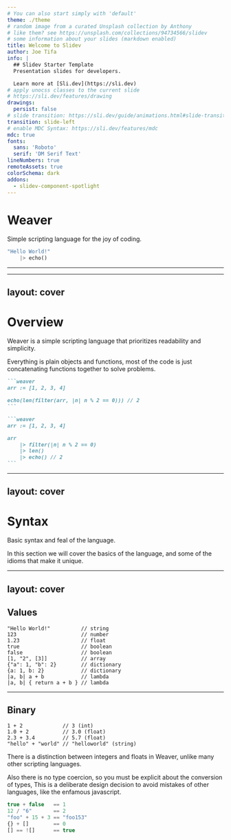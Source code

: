 ```yaml
---
# You can also start simply with 'default'
theme: ./theme
# random image from a curated Unsplash collection by Anthony
# like them? see https://unsplash.com/collections/94734566/slidev
# some information about your slides (markdown enabled)
title: Welcome to Slidev
author: Joe Tifa
info: |
  ## Slidev Starter Template
  Presentation slides for developers.

  Learn more at [Sli.dev](https://sli.dev)
# apply unocss classes to the current slide
# https://sli.dev/features/drawing
drawings:
  persist: false
# slide transition: https://sli.dev/guide/animations.html#slide-transitions
transition: slide-left
# enable MDC Syntax: https://sli.dev/features/mdc
mdc: true
fonts:
  sans: 'Roboto'
  serif: 'DM Serif Text'
lineNumbers: true
remoteAssets: true
colorSchema: dark
addons:
  - slidev-component-spotlight
---
```


# Weaver

Simple scripting language for the joy of coding.

```rust
"Hello World!"
    |> echo()
```

---

<Toc />

---
layout: cover
---

# Overview

Weaver is a simple scripting language that prioritizes readability and simplicity.

Everything is plain objects and functions, most of the code is just concatenating functions together to solve problems.

````md magic-move {lines: true}
```weaver
arr := [1, 2, 3, 4]

echo(len(filter(arr, |n| n % 2 == 0))) // 2
```

```weaver
arr := [1, 2, 3, 4]

arr
    |> filter(|n| n % 2 == 0)
    |> len()
    |> echo() // 2
```
````

---
layout: cover
---

# Syntax

Basic syntax and feal of the language.

In this section we will cover the basics of the language, and some of the idioms that make it unique.

---
layout: cover
---

## Values

```weaver
"Hello World!"          // string
123                     // number
1.23                    // float
true                    // boolean
false                   // boolean
[1, "2", [3]]           // array
{"a": 1, "b": 2}        // dictionary
{a: 1, b: 2}            // dictionary
|a, b| a + b            // lambda
|a, b| { return a + b } // lambda
```

---

## Binary

```weaver
1 + 2             // 3 (int)
1.0 + 2           // 3.0 (float)
2.3 + 3.4         // 5.7 (float)
"hello" + "world" // "helloworld" (string)
```

There is a distinction between integers and floats in Weaver, unlike many other scripting languages.

Also there is no type coercion, so you must be explicit about the conversion of types, This is a deliberate design decision to avoid mistakes of other languages, like the enfamous javascript.

```js
true + false   == 1
12 / "6"       == 2
"foo" + 15 + 3 == "foo153"
{} + []        == 0
[] == ![]      == true
```

